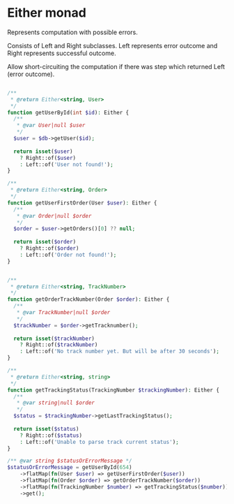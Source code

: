 # Either monad

Represents computation with possible errors.

Consists of Left and Right subclasses. Left represents error outcome and Right represents successful outcome.

Allow short-circuiting the computation if there was step which returned Left (error outcome).

```php

/** 
 * @return Either<string, User> 
 */
function getUserById(int $id): Either {
  /** 
   * @var User|null $user 
   */
  $user = $db->getUser($id);
  
  return isset($user)
    ? Right::of($user)
    : Left::of('User not found!');
}

/** 
 * @return Either<string, Order> 
 */
function getUserFirstOrder(User $user): Either {
  /** 
   * @var Order|null $order 
   */
  $order = $user->getOrders()[0] ?? null;
  
  return isset($order)
    ? Right::of($order)
    : Left::of('Order not found!');
}


/** 
 * @return Either<string, TrackNumber> 
 */
function getOrderTrackNumber(Order $order): Either {
  /** 
   * @var TrackNumber|null $order 
   */
  $trackNumber = $order->getTracknumber();
  
  return isset($trackNumber)
    ? Right::of($trackNumber)
    : Left::of('No track number yet. But will be after 30 seconds');
}

/** 
 * @return Either<string, string> 
 */
function getTrackingStatus(TrackingNumber $trackingNumber): Either {
  /** 
   * @var string|null $order 
   */
  $status = $trackingNumber->getLastTrackingStatus();
  
  return isset($status)
    ? Right::of($status)
    : Left::of('Unable to parse track current status');
}

/** @var string $statusOrErrorMessage */
$statusOrErrorMessage = getUserById(654)
    ->flatMap(fn(User $user) => getUserFirstOrder($user))
    ->flatMap(fn(Order $order) => getOrderTrackNumber($order))
    ->flatMap(fn(TrackingNumber $number) => getTrackingStatus($number))
    ->get();
```


